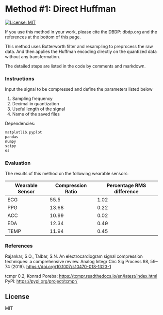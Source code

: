 # Method #1: Direct Huffman

[![License: MIT](https://img.shields.io/badge/License-MIT-yellow.svg)](https://opensource.org/licenses/MIT)

If you use this method in your work, please cite the DBDP: dbdp.org and the references at the bottom of this page.

This method uses Butterworth filter and resampling to preprocess the raw data. And then applies the Huffman encoding directly on the quantized data without any transfermation.

The detailed steps are listed in the code by comments and markdown.


### Instructions

Input the signal to be compressed and define the parameters listed below

1. Sampling frequency
2. Decimal in quantization
3. Useful length of the signal
4. Name of the saved files


Dependencies:

```sh
matplotlib.pyplot
pandas
numpy
scipy
os
```

### Evaluation

The results of this method on the following wearable sensors:

| Wearable Sensor | Compression Ratio | Percentage RMS difference |
| ------ | ------ | ------ | 
| ECG | 55.5 | 1.02 |
| PPG | 13.68 | 0.22 |
| ACC | 10.99 | 0.02 |
| EDA | 12.34 | 0.49 |
| TEMP | 11.94 | 0.45 |



### References

Rajankar, S.O., Talbar, S.N. An electrocardiogram signal compression techniques: a comprehensive review. Analog Integr Circ Sig Process 98, 59–74 (2019). https://doi.org/10.1007/s10470-018-1323-1

tcmpr 0.2, Konrad Poreba: https://tcmpr.readthedocs.io/en/latest/index.html
PyPI: https://pypi.org/project/tcmpr/


License
----

MIT



[//]: # (These are reference links used in the body of this note and get stripped out when the markdown processor does its job. There is no need to format nicely because it shouldn't be seen. Thanks SO - http://stackoverflow.com/questions/4823468/store-comments-in-markdown-syntax)


   [dill]: <https://github.com/joemccann/dillinger>
   [git-repo-url]: <https://github.com/joemccann/dillinger.git>
   [john gruber]: <http://daringfireball.net>
   [df1]: <http://daringfireball.net/projects/markdown/>
   [markdown-it]: <https://github.com/markdown-it/markdown-it>
   [Ace Editor]: <http://ace.ajax.org>
   [node.js]: <http://nodejs.org>
   [Twitter Bootstrap]: <http://twitter.github.com/bootstrap/>
   [jQuery]: <http://jquery.com>
   [@tjholowaychuk]: <http://twitter.com/tjholowaychuk>
   [express]: <http://expressjs.com>
   [AngularJS]: <http://angularjs.org>
   [Gulp]: <http://gulpjs.com>

   [PlDb]: <https://github.com/joemccann/dillinger/tree/master/plugins/dropbox/README.md>
   [PlGh]: <https://github.com/joemccann/dillinger/tree/master/plugins/github/README.md>
   [PlGd]: <https://github.com/joemccann/dillinger/tree/master/plugins/googledrive/README.md>
   [PlOd]: <https://github.com/joemccann/dillinger/tree/master/plugins/onedrive/README.md>
   [PlMe]: <https://github.com/joemccann/dillinger/tree/master/plugins/medium/README.md>
   [PlGa]: <https://github.com/RahulHP/dillinger/blob/master/plugins/googleanalytics/README.md>
